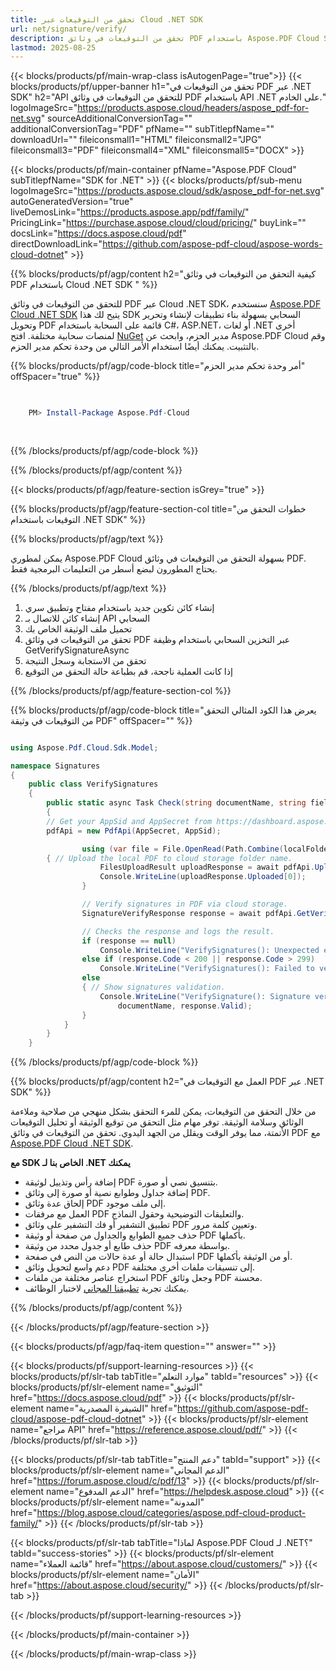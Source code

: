 ```yaml
---
title: تحقق من التوقيعات عبر Cloud .NET SDK
url: net/signature/verify/
description: تحقق من التوقيعات في وثائق PDF باستخدام Aspose.PDF Cloud SDK لـ .NET. عزز من قابلية الاكتشاف والفهرسة.
lastmod: 2025-08-25
---
```


{{< blocks/products/pf/main-wrap-class isAutogenPage="true">}}
{{< blocks/products/pf/upper-banner h1="تحقق من التوقيعات في PDF عبر .NET SDK" h2="API للتحقق من التوقيعات في وثائق PDF باستخدام API .NET على الخادم." logoImageSrc="https://products.aspose.cloud/headers/aspose_pdf-for-net.svg" sourceAdditionalConversionTag="" additionalConversionTag="PDF" pfName="" subTitlepfName="" downloadUrl="" fileiconsmall1="HTML" fileiconsmall2="JPG" fileiconsmall3="PDF" fileiconsmall4="XML" fileiconsmall5="DOCX" >}}

{{< blocks/products/pf/main-container pfName="Aspose.PDF Cloud" subTitlepfName="SDK for .NET" >}}
{{< blocks/products/pf/sub-menu logoImageSrc="https://products.aspose.cloud/sdk/aspose_pdf-for-net.svg"
autoGeneratedVersion="true"
liveDemosLink="https://products.aspose.app/pdf/family/" PricingLink="https://purchase.aspose.cloud/cloud/pricing/" buyLink="" docsLink="https://docs.aspose.cloud/pdf"  directDownloadLink="https://github.com/aspose-pdf-cloud/aspose-words-cloud-dotnet" >}}

{{% blocks/products/pf/agp/content h2="كيفية التحقق من التوقيعات في وثائق PDF باستخدام Cloud .NET SDK " %}}

للتحقق من التوقيعات في وثائق PDF عبر Cloud .NET SDK، سنستخدم
[Aspose.PDF Cloud .NET SDK](https://products.aspose.cloud/pdf/net/)
يتيح لك هذا SDK السحابي بسهولة بناء تطبيقات لإنشاء وتحرير وتحويل PDF قائمة على السحابة باستخدام C#، ASP.NET، أو لغات .NET أخرى لمنصات سحابية مختلفة. افتح
[NuGet](https://www.nuget.org/packages/Aspose.Pdf-Cloud)
مدير الحزم، وابحث عن
Aspose.PDF Cloud
وقم بالتثبيت. يمكنك أيضًا استخدام الأمر التالي من وحدة تحكم مدير الحزم.

{{% blocks/products/pf/agp/code-block title="أمر وحدة تحكم مدير الحزم" offSpacer="true" %}}

```powershell

     
    PM> Install-Package Aspose.Pdf-Cloud
     
     

```

{{% /blocks/products/pf/agp/code-block %}}

{{% /blocks/products/pf/agp/content %}}

{{< blocks/products/pf/agp/feature-section isGrey="true" >}}

{{% blocks/products/pf/agp/feature-section-col title="خطوات التحقق من التوقيعات باستخدام .NET SDK" %}}

{{% blocks/products/pf/agp/text %}}

يمكن لمطوري Aspose.PDF Cloud بسهولة التحقق من التوقيعات في وثائق PDF. يحتاج المطورون لبضع أسطر من التعليمات البرمجية فقط.

{{% /blocks/products/pf/agp/text %}}

1. إنشاء كائن تكوين جديد باستخدام مفتاح وتطبيق سري
1. إنشاء كائن للاتصال بـ API السحابي
1. تحميل ملف الوثيقة الخاص بك
1. تحقق من التوقيعات في وثائق PDF عبر التخزين السحابي باستخدام وظيفة GetVerifySignatureAsync
1. تحقق من الاستجابة وسجل النتيجة
1. إذا كانت العملية ناجحة، قم بطباعة حالة التحقق من التوقيع

{{% /blocks/products/pf/agp/feature-section-col %}}

{{% blocks/products/pf/agp/code-block title="يعرض هذا الكود المثالي التحقق من التوقيعات في وثيقة PDF" offSpacer="" %}}

```cs

using Aspose.Pdf.Cloud.Sdk.Model;

namespace Signatures
{
    public class VerifySignatures
    {
        public static async Task Check(string documentName, string fieldName, string remoteFolder)
        {
		// Get your AppSid and AppSecret from https://dashboard.aspose.cloud (free registration required). 
		pdfApi = new PdfApi(AppSecret, AppSid);

                using (var file = File.OpenRead(Path.Combine(localFolder, documentName)))
		{ // Upload the local PDF to cloud storage folder name.
                    FilesUploadResult uploadResponse = await pdfApi.UploadFileAsync(Path.Combine(remoteFolder, documentName), documentName);
                    Console.WriteLine(uploadResponse.Uploaded[0]);
                }

                // Verify signatures in PDF via cloud storage.
                SignatureVerifyResponse response = await pdfApi.GetVerifySignatureAsync(documentName, fieldName, folder: remoteFolder);

                // Checks the response and logs the result.
                if (response == null)
                    Console.WriteLine("VerifySignatures(): Unexpected error!");
                else if (response.Code < 200 || response.Code > 299)
                    Console.WriteLine("VerifySignatures(): Failed to verify signatures in the document.");
                else
                { // Show signatures validation.
                    Console.WriteLine("VerifySignature(): Signature verified successfully in the Pdf document '{0}'. Status: '{1}'", 
                        documentName, response.Valid);
                }
            }
        }
    }
```

{{% /blocks/products/pf/agp/code-block %}}

{{% blocks/products/pf/agp/content h2="العمل مع التوقيعات في PDF عبر .NET SDK" %}}

من خلال التحقق من التوقيعات، يمكن للمرء التحقق بشكل منهجي من صلاحية وملاءمة الوثائق وسلامة الوثيقة. توفر مهام مثل التحقق من توقيع الوثيقة أو تحليل التوقيعات الأتمتة، مما يوفر الوقت ويقلل من الجهد اليدوي.
تحقق من التوقيعات في وثائق PDF مع [Aspose.PDF Cloud .NET SDK](https://products.aspose.cloud/pdf/net/).

**مع SDK الخاص بنا لـ .NET يمكنك**

+ إضافة رأس وتذييل لوثيقة PDF بتنسيق نصي أو صورة.
+ إضافة جداول وطوابع نصية أو صورة إلى وثائق PDF.
+ إلحاق عدة وثائق PDF إلى ملف موجود.
+ العمل مع مرفقات PDF والتعليقات التوضيحية وحقول النماذج.
+ تطبيق التشفير أو فك التشفير على وثائق PDF وتعيين كلمة مرور.
+ حذف جميع الطوابع والجداول من صفحة أو وثيقة PDF بأكملها.
+ حذف طابع أو جدول محدد من وثيقة PDF بواسطة معرفه.
+ استبدال حالة أو عدة حالات من النص في صفحة PDF أو من الوثيقة بأكملها.
+ دعم واسع لتحويل وثائق PDF إلى تنسيقات ملفات أخرى مختلفة.
+ استخراج عناصر مختلفة من ملفات PDF وجعل وثائق PDF محسنة.
+ يمكنك تجربة [تطبيقنا المجاني](https://products.aspose.app/pdf/) لاختبار الوظائف.

{{% /blocks/products/pf/agp/content %}}

{{< /blocks/products/pf/agp/feature-section >}}

{{< blocks/products/pf/agp/faq-item question="" answer="" >}}

{{< blocks/products/pf/support-learning-resources >}}
{{< blocks/products/pf/slr-tab tabTitle="موارد التعلم" tabId="resources" >}}
{{< blocks/products/pf/slr-element name="التوثيق" href="https://docs.aspose.cloud/pdf" >}}
{{< blocks/products/pf/slr-element name="الشيفرة المصدرية" href="https://github.com/aspose-pdf-cloud/aspose-pdf-cloud-dotnet" >}}
{{< blocks/products/pf/slr-element name="مراجع API" href="https://reference.aspose.cloud/pdf/" >}}
{{< /blocks/products/pf/slr-tab >}}

{{< blocks/products/pf/slr-tab tabTitle="دعم المنتج" tabId="support" >}}
{{< blocks/products/pf/slr-element name="الدعم المجاني" href="https://forum.aspose.cloud/c/pdf/13" >}}
{{< blocks/products/pf/slr-element name="الدعم المدفوع" href="https://helpdesk.aspose.cloud" >}}
{{< blocks/products/pf/slr-element name="المدونة" href="https://blog.aspose.cloud/categories/aspose.pdf-cloud-product-family/" >}}
{{< /blocks/products/pf/slr-tab >}}

{{< blocks/products/pf/slr-tab tabTitle="لماذا Aspose.PDF Cloud لـ .NET؟" tabId="success-stories" >}}
{{< blocks/products/pf/slr-element name="قائمة العملاء" href="https://about.aspose.cloud/customers/" >}}
{{< blocks/products/pf/slr-element name="الأمان" href="https://about.aspose.cloud/security/" >}}
{{< /blocks/products/pf/slr-tab >}}

{{< /blocks/products/pf/support-learning-resources >}}

{{< /blocks/products/pf/main-container >}}

{{< /blocks/products/pf/main-wrap-class >}}

